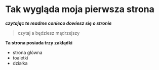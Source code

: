 # Tak wygląda moja pierwsza strona

***czytając te readme conieco dowiesz się o stronie***

>czytaj a będziesz mądrzejszy

**Ta strona posiada trzy zakłądki**
- strona główna
- toaletki
- działka

